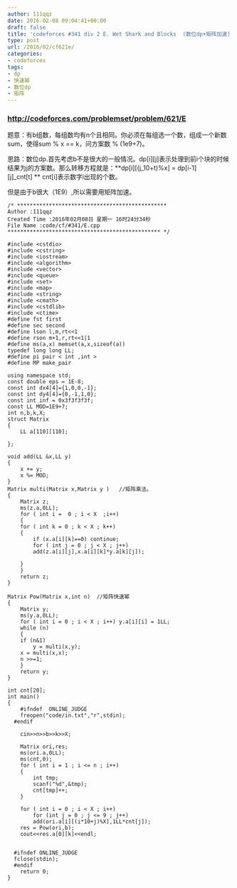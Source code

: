 ```yaml
---
author: 111qqz
date: 2016-02-08 09:04:41+00:00
draft: false
title: 'codeforces #341 div 2 E. Wet Shark and Blocks  (数位dp+矩阵加速)'
type: post
url: /2016/02/cf621e/
categories:
- codeforces
tags:
- dp
- 快速幂
- 数位dp
- 矩阵
---
```


### http://codeforces.com/problemset/problem/621/E



题意：有b组数，每组数均有n个且相同。你必须在每组选一个数，组成一个新数sum，使得sum % x == k，问方案数 % (1e9+7)。

思路：数位dp.首先考虑b不是很大的一般情况。dp[i][j]表示处理到前i个块的时候结果为j的方案数。那么转移方程就是：**dp[i][(j_10+t)%x] = dp[i-1][j]_cnt[t] ** cnt[i]表示数字i出现的个数。

但是由于b很大（1E9）,所以需要用矩阵加速。








    
    /* ***********************************************
    Author :111qqz
    Created Time :2016年02月08日 星期一 16时24分34秒
    File Name :code/cf/#341/E.cpp
    ************************************************ */
    
    #include <cstdio>
    #include <cstring>
    #include <iostream>
    #include <algorithm>
    #include <vector>
    #include <queue>
    #include <set>
    #include <map>
    #include <string>
    #include <cmath>
    #include <cstdlib>
    #include <ctime>
    #define fst first
    #define sec second
    #define lson l,m,rt<<1
    #define rson m+1,r,rt<<1|1
    #define ms(a,x) memset(a,x,sizeof(a))
    typedef long long LL;
    #define pi pair < int ,int >
    #define MP make_pair
    
    using namespace std;
    const double eps = 1E-8;
    const int dx4[4]={1,0,0,-1};
    const int dy4[4]={0,-1,1,0};
    const int inf = 0x3f3f3f3f;
    const LL MOD=1E9+7;
    int n,b,k,X;
    struct Matrix
    {
        LL a[110][110];
    
    };
    
    void add(LL &x,LL y)
    {
        x += y;
        x %= MOD;
    }
    Matrix multi(Matrix x,Matrix y )   //矩阵乘法。
    {
        Matrix z;
        ms(z.a,0LL);
        for ( int i =  0 ; i < X  ;i++)
        {
        for ( int k = 0 ; k < X ; k++)
        {
            if (x.a[i][k]==0) continue;
            for ( int j = 0 ; j < X ; j++)
            add(z.a[i][j],x.a[i][k]*y.a[k][j]);
            
        }
        }
        return z;
    }
    
    Matrix Pow(Matrix x,int n)  //矩阵快速幂
    {
        Matrix y;
        ms(y.a,0LL);
        for ( int i = 0 ; i < X ; i++) y.a[i][i] = 1LL;
        while (n)
        {
        if (n&1)
            y = multi(x,y);
        x = multi(x,x);
        n >>=1;
        }
        return y;
    }
    
    int cnt[20];
    int main()
    {
        #ifndef  ONLINE_JUDGE 
        freopen("code/in.txt","r",stdin);
      #endif
    
        cin>>n>>b>>k>>X;
    
        Matrix ori,res;
        ms(ori.a,0LL);
        ms(cnt,0);
        for ( int i = 1 ; i <= n ; i++)
        {
            int tmp;
            scanf("%d",&tmp);
            cnt[tmp]++;
        }
    
        for ( int i = 0 ; i < X ; i++)
            for (int j = 0 ; j <= 9 ; j++)
            add(ori.a[i][(i*10+j)%X],1LL*cnt[j]);
        res = Pow(ori,b);
        cout<<res.a[0][k]<<endl;
    
    
      #ifndef ONLINE_JUDGE  
      fclose(stdin);
      #endif
        return 0;
    }
    
